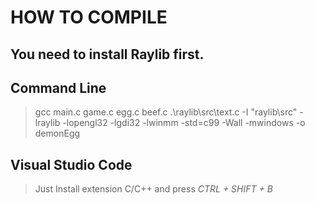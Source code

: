 # HOW TO COMPILE

## You need to install Raylib first.

## Command Line
> gcc main.c game.c egg.c beef.c .\raylib\src\text.c -I "raylib\src" -lraylib -lopengl32 -lgdi32 -lwinmm -std=c99 -Wall -mwindows -o demonEgg

## Visual Studio Code
> Just Install extension C/C++ and press *CTRL + SHIFT + B*
